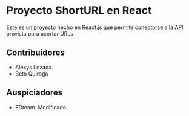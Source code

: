 # Proyecto ShortURL en React

Este es un proyecto hecho en React.js que permite conectarse a la API provista para acortar URLs

## Contribuidores

- Alexys Lozada
- Beto Quiroga

## Auspiciadores 

- EDteam. Modificado
